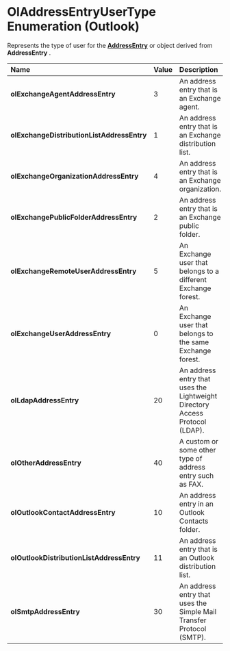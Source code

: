 
# OlAddressEntryUserType Enumeration (Outlook)

Represents the type of user for the  **[AddressEntry](d4a0a85e-8bab-bc56-57bc-d70c3c570c8e.md)** or object derived from **AddressEntry** .



|**Name**|**Value**|**Description**|
|:-----|:-----|:-----|
| **olExchangeAgentAddressEntry**|3|An address entry that is an Exchange agent.|
| **olExchangeDistributionListAddressEntry**|1|An address entry that is an Exchange distribution list.|
| **olExchangeOrganizationAddressEntry**|4|An address entry that is an Exchange organization.|
| **olExchangePublicFolderAddressEntry**|2|An address entry that is an Exchange public folder.|
| **olExchangeRemoteUserAddressEntry**|5|An Exchange user that belongs to a different Exchange forest.|
| **olExchangeUserAddressEntry**|0|An Exchange user that belongs to the same Exchange forest.|
| **olLdapAddressEntry**|20|An address entry that uses the Lightweight Directory Access Protocol (LDAP).|
| **olOtherAddressEntry**|40|A custom or some other type of address entry such as FAX.|
| **olOutlookContactAddressEntry**|10|An address entry in an Outlook Contacts folder.|
| **olOutlookDistributionListAddressEntry**|11|An address entry that is an Outlook distribution list.|
| **olSmtpAddressEntry**|30|An address entry that uses the Simple Mail Transfer Protocol (SMTP).|
